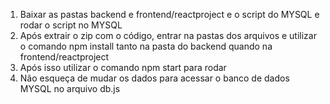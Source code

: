 1. Baixar as pastas backend e frontend/reactproject e o script do MYSQL e rodar o script no MYSQL
2. Após extrair o zip com o código, entrar na pastas dos arquivos e utilizar o comando npm install tanto na pasta do backend quando na frontend/reactproject
3. Após isso utilizar o comando npm start para rodar
4. Não esqueça de mudar os dados para acessar o banco de dados MYSQL no arquivo db.js



